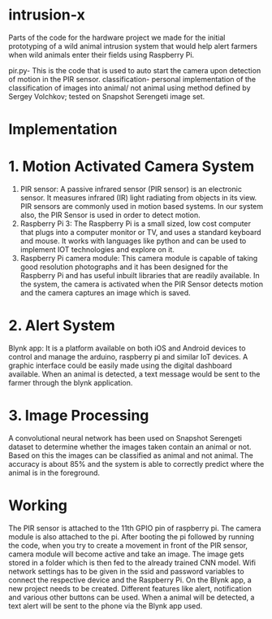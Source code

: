 # intrusion-x
Parts of the code for the hardware project we made for the initial prototyping of a wild animal intrusion system that would help alert farmers when wild animals enter their fields using Raspberry Pi.

pir.py- This is the code that is used to auto start the camera upon detection of motion in the PIR sensor.
classification- personal implementation of the classification of images into animal/ not animal using method defined by Sergey Volchkov; tested on Snapshot Serengeti image set.



# Implementation
# 1. Motion Activated Camera System
1. PIR sensor: A passive infrared sensor (PIR sensor) is an electronic sensor. It measures infrared (IR) light radiating from objects in its view. PIR sensors are commonly used in motion based systems. In our system also, the PIR Sensor is used in order to detect motion.
2. Raspberry Pi 3: The Raspberry Pi is a small sized, low cost computer that plugs into a computer monitor or TV, and uses a standard keyboard and mouse. It works with languages like python and can be used to implement IOT technologies and explore on it.
3. Raspberry Pi camera module: This camera module is capable of taking good resolution photographs and it has been designed for the Raspberry Pi and has useful inbuilt libraries that are readily available. In the system, the camera is activated when the PIR Sensor detects motion and the camera captures an image which is saved.


# 2. Alert System
Blynk app: It is a platform available on both iOS and Android devices to control and manage the arduino, raspberry pi and similar IoT devices. A graphic interface could be easily made using the digital dashboard available. When an animal is detected, a text message would be sent to the farmer through the blynk application.


# 3. Image Processing
A convolutional neural network has been used on Snapshot Serengeti dataset to determine whether the images taken contain an animal or not. Based on this the images can be classified as animal and not animal. The accuracy is about 85% and the system is able to correctly predict where the animal is in the foreground.

# Working
The PIR sensor is attached to the 11th GPIO pin of raspberry pi. The camera module is also attached to the pi. After booting the pi followed by running the code, when you try to create a movement in front of the PIR sensor, camera module will become active and take an image. The image gets stored in a folder which is then fed to the already trained CNN model.
Wifi network settings has to be given in the ssid and password variables to connect the respective device and the Raspberry Pi. On the Blynk app, a new project needs to be created. Different features like alert, notification and various other buttons can be used. When a animal will be detected, a text alert will be sent to the phone via the Blynk app used.  






